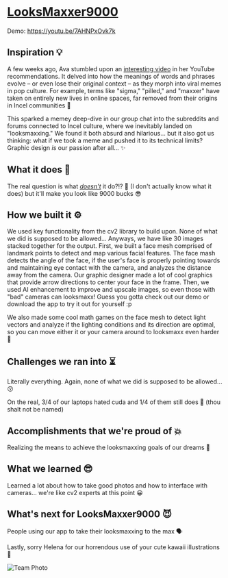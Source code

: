 # [LooksMaxxer9000](https://devpost.com/software/looksmaxxer9000)
Demo: https://youtu.be/7AHNPxOvk7k
## Inspiration 💡

A few weeks ago, Ava stumbled upon an [interesting video](https://youtu.be/3M8ZxQiK4qo?si=9wvzmMxoS2aInDcQ) in her YouTube recommendations. It delved into how the meanings of words and phrases evolve – or even lose their original context – as they morph into viral memes in pop culture. For example, terms like "sigma," "pilled," and "maxxer" have taken on entirely new lives in online spaces, far removed from their origins in Incel communities 🤨

This sparked a memey deep-dive in our group chat into the subreddits and forums connected to Incel culture, where we inevitably landed on "looksmaxxing." We found it both absurd and hilarious... but it also got us thinking: what if we took a meme and pushed it to its technical limits? Graphic design _is_ our passion after all... ✨

## What it does 💞

The real question is what [_doesn't_](https://www.youtube.com/shorts/aeHgW4a5CJM) it do?!? 🎯
(I don't actually know what it does) but it'll make you look like 9000 bucks 😎

## How we built it ⚙️

We used key functionality from the cv2 library to build upon. None of what we did is supposed to be allowed... Anyways, we have like 30 images stacked together for the output. First, we built a face mesh comprised of landmark points to detect and map various facial features. The face mash detects the angle of the face, if the user's face is properly pointing towards and maintaining eye contact with the camera, and analyzes the distance away from the camera. Our graphic designer made a lot of cool graphics that provide arrow directions to center your face in the frame. Then, we used AI enhancement to improve and upscale images, so even those with "bad" cameras can looksmaxx! Guess you gotta check out our demo or download the app to try it out for yourself :p

We also made some cool math games on the face mesh to detect light vectors and analyze if the lighting conditions and its direction are optimal, so you can move either it or your camera around to looksmaxx even harder 😤

## Challenges we ran into ⏳

Literally everything. Again, none of what we did is supposed to be allowed... 😚

On the real, 3/4 of our laptops hated cuda and 1/4 of them still does 😬 (thou shalt not be named)

## Accomplishments that we're proud of 💥

Realizing the means to achieve the looksmaxxing goals of our dreams 🥰

## What we learned 😎

Learned a lot about how to take good photos and how to interface with cameras... we're like cv2 experts at this point 😀

## What's next for LooksMaxxer9000 😈
People using our app to take their looksmaxxing to the max 🗣️

Lastly, sorry Helena for our horrendous use of your cute kawaii illustrations 🥺

![Team Photo](https://drive.google.com/uc?export=download&id=1fSbgLySWwJIW04GIUY3xM1PV1aaNxXTe)